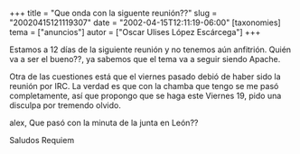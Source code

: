 +++
title = "Que onda con la siguente reunión??"
slug = "20020415121119307"
date = "2002-04-15T12:11:19-06:00"
[taxonomies]
tema = ["anuncios"]
autor = ["Oscar Ulises López Escárcega"]
+++

Estamos a 12 días de la siguiente reunión y no tenemos aún anfitrión.
Quién va a ser el bueno??, ya sabemos que el tema va a seguir siendo
Apache.

Otra de las cuestiones está que el viernes pasado debió de haber sido la
reunión por IRC. La verdad es que con la chamba que tengo se me pasó
completamente, así que propongo que se haga este Viernes 19, pido una
disculpa por tremendo olvido.

alex, Que pasó con la minuta de la junta en León??

Saludos
Requiem
